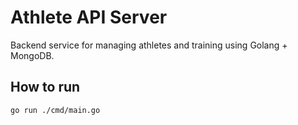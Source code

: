 # Athlete API Server

Backend service for managing athletes and training using Golang + MongoDB.

## How to run

```bash
go run ./cmd/main.go
